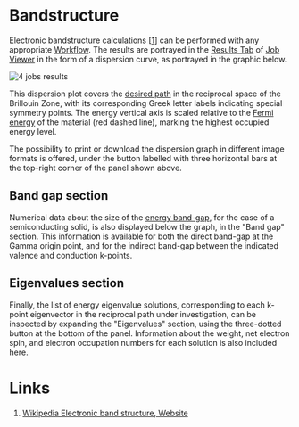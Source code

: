 # Bandstructure

Electronic bandstructure calculations [[1](#links)] can be performed with any appropriate [Workflow](../../workflows/overview.md). The results are portrayed in the [Results Tab](../../jobs/ui/results-tab.md) of [Job Viewer](../../jobs/ui/viewer.md) in the form of a dispersion curve, as portrayed in the graphic below.

![4 jobs results](/images/4_jobs_results.png "4 jobs results")

This dispersion plot covers the [desired path](/workflow-designer/subworkflow-editor/important-settings.md) in the reciprocal space of the Brillouin Zone, with its corresponding Greek letter labels indicating special symmetry points. The energy vertical axis is scaled relative to the [Fermi energy](../scalar/energies.md#fermi-energy) of the material (red dashed line), marking the highest occupied energy level.

The possibility to print or download the dispersion graph in different image formats is offered, under the button labelled with three horizontal bars at the top-right corner of the panel shown above.

## Band gap section

Numerical data about the size of the [energy band-gap](../scalar/energies.md#band-gap-energy), for the case of a semiconducting solid, is also displayed below the graph, in the "Band gap" section. This information is available for both the direct band-gap at the Gamma origin point, and for the indirect band-gap between the indicated valence and conduction k-points.

## Eigenvalues section

Finally, the list of energy eigenvalue solutions, corresponding to each k-point eigenvector in the reciprocal path under investigation, can be inspected by expanding the "Eigenvalues" section, using the three-dotted button at the bottom of the panel. Information about the weight, net electron spin, and electron occupation numbers for each solution is also included here.

# Links

1. [Wikipedia Electronic band structure, Website](https://en.wikipedia.org/wiki/Electronic_band_structure)
